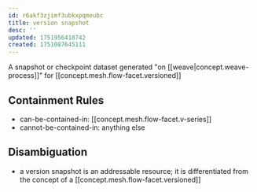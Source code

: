 ```yaml
---
id: r6akf3zjimf3ubkxpqmeubc
title: version snapshot
desc: ''
updated: 1751956418742
created: 1751087645111
---
```


A snapshot or checkpoint dataset generated "on [[weave|concept.weave-process]]" for [[concept.mesh.flow-facet.versioned]]

## Containment Rules

- can-be-contained-in: [[concept.mesh.flow-facet.v-series]]
- cannot-be-contained-in: anything else

## Disambiguation

- a version snapshot  is an addressable resource; it is differentiated from the concept of a [[concept.mesh.flow-facet.versioned]]
